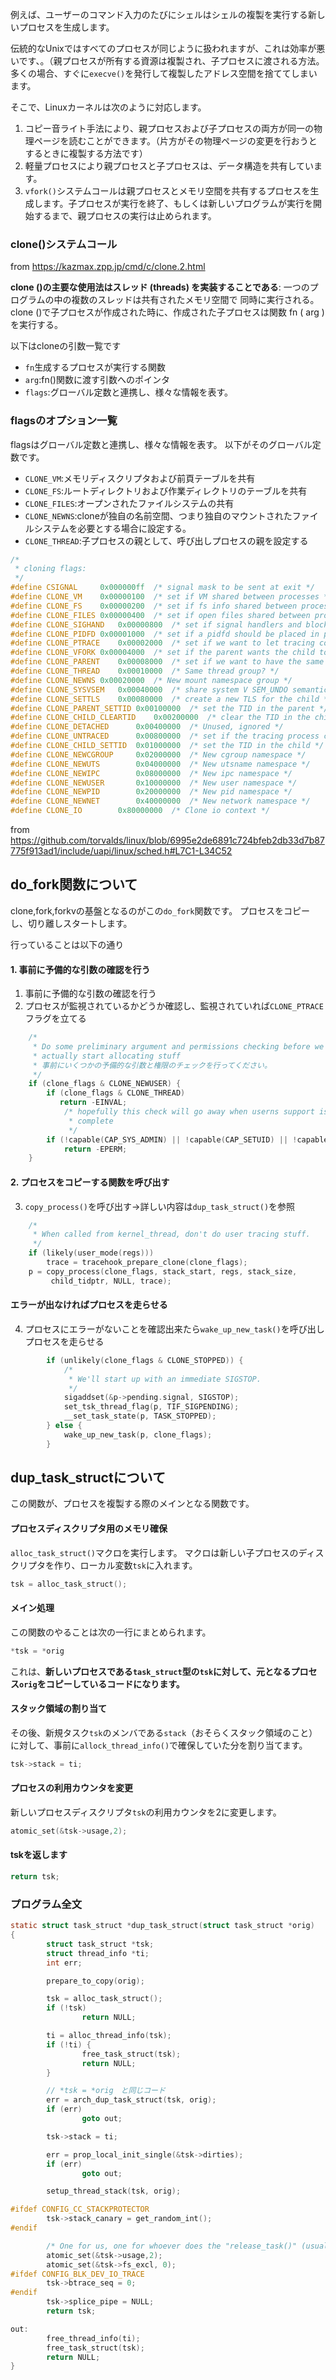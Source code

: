 ﻿

例えば、ユーザーのコマンド入力のたびにシェルはシェルの複製を実行する新しいプロセスを生成します。

伝統的なUnixではすべてのプロセスが同じように扱われますが、これは効率が悪いです、。（親プロセスが所有する資源は複製され、子プロセスに渡される方法。多くの場合、すぐに`execve()`を発行して複製したアドレス空間を捨ててしまいます。

そこで、Linuxカーネルは次のように対応します。

1. コピー音ライト手法により、親プロセスおよび子プロセスの両方が同一の物理ページを読むことができます。（片方がその物理ページの変更を行おうとするときに複製する方法です）
2. 軽量プロセスにより親プロセスと子プロセスは、データ構造を共有しています。
3. `vfork()`システムコールは親プロセスとメモリ空間を共有するプロセスを生成します。子プロセスが実行を終了、もしくは新しいプログラムが実行を開始するまで、親プロセスの実行は止められます。


### clone()システムコール

from https://kazmax.zpp.jp/cmd/c/clone.2.html

**clone ()の主要な使用法はスレッド (threads) を実装することである**: 一つのプログラムの中の複数のスレッドは共有されたメモリ空間で 同時に実行される。
clone ()で子プロセスが作成された時に、作成された子プロセスは関数 fn ( arg )を実行する。

以下はcloneの引数一覧です

- `fn`生成するプロセスが実行する関数
- `arg`:fn()関数に渡す引数へのポインタ
- `flags`:グローバル定数と連携し、様々な情報を表す。

### flagsのオプション一覧

flagsはグローバル定数と連携し、様々な情報を表す。
以下がそのグローバル定数です。

- `CLONE_VM`:メモリディスクリプタおよび前頁テーブルを共有
- `CLONE_FS`:ルートディレクトリおよび作業ディレクトリのテーブルを共有
- `CLONE_FILES`:オープンされたファイルシステムの共有
- `CLONE_NEWNS`:cloneが独自の名前空間、つまり独自のマウントされたファイルシステムを必要とする場合に設定する。
- `CLONE_THREAD`:子プロセスの親として、呼び出しプロセスの親を設定する

```c
/*
 * cloning flags:
 */
#define CSIGNAL		0x000000ff	/* signal mask to be sent at exit */
#define CLONE_VM	0x00000100	/* set if VM shared between processes */
#define CLONE_FS	0x00000200	/* set if fs info shared between processes */
#define CLONE_FILES	0x00000400	/* set if open files shared between processes */
#define CLONE_SIGHAND	0x00000800	/* set if signal handlers and blocked signals shared */
#define CLONE_PIDFD	0x00001000	/* set if a pidfd should be placed in parent */
#define CLONE_PTRACE	0x00002000	/* set if we want to let tracing continue on the child too */
#define CLONE_VFORK	0x00004000	/* set if the parent wants the child to wake it up on mm_release */
#define CLONE_PARENT	0x00008000	/* set if we want to have the same parent as the cloner */
#define CLONE_THREAD	0x00010000	/* Same thread group? */
#define CLONE_NEWNS	0x00020000	/* New mount namespace group */
#define CLONE_SYSVSEM	0x00040000	/* share system V SEM_UNDO semantics */
#define CLONE_SETTLS	0x00080000	/* create a new TLS for the child */
#define CLONE_PARENT_SETTID	0x00100000	/* set the TID in the parent */
#define CLONE_CHILD_CLEARTID	0x00200000	/* clear the TID in the child */
#define CLONE_DETACHED		0x00400000	/* Unused, ignored */
#define CLONE_UNTRACED		0x00800000	/* set if the tracing process can't force CLONE_PTRACE on this clone */
#define CLONE_CHILD_SETTID	0x01000000	/* set the TID in the child */
#define CLONE_NEWCGROUP		0x02000000	/* New cgroup namespace */
#define CLONE_NEWUTS		0x04000000	/* New utsname namespace */
#define CLONE_NEWIPC		0x08000000	/* New ipc namespace */
#define CLONE_NEWUSER		0x10000000	/* New user namespace */
#define CLONE_NEWPID		0x20000000	/* New pid namespace */
#define CLONE_NEWNET		0x40000000	/* New network namespace */
#define CLONE_IO		0x80000000	/* Clone io context */
```

from https://github.com/torvalds/linux/blob/6995e2de6891c724bfeb2db33d7b87775f913ad1/include/uapi/linux/sched.h#L7C1-L34C52



## do_fork関数について

clone,fork,forkvの基盤となるのがこの`do_fork`関数です。
プロセスをコピーし、切り離しスタートします。

行っていることは以下の通り

#### 1. 事前に予備的な引数の確認を行う

1. 事前に予備的な引数の確認を行う
2. プロセスが監視されているかどうか確認し、監視されていれば`CLONE_PTRACE`フラグを立てる
```c
    /*
     * Do some preliminary argument and permissions checking before we
     * actually start allocating stuff
     * 事前にいくつかの予備的な引数と権限のチェックを行ってください。
     */
    if (clone_flags & CLONE_NEWUSER) {
        if (clone_flags & CLONE_THREAD)
           return -EINVAL;
            /* hopefully this check will go away when userns support is
             * complete
             */
        if (!capable(CAP_SYS_ADMIN) || !capable(CAP_SETUID) || !capable(CAP_SETGID))
            return -EPERM;
    }
```

#### 2. プロセスをコピーする関数を呼び出す

3. `copy_process()`を呼び出す→詳しい内容は`dup_task_struct()`を参照
```c
    /*
     * When called from kernel_thread, don't do user tracing stuff.
     */
    if (likely(user_mode(regs)))
        trace = tracehook_prepare_clone(clone_flags);
    p = copy_process(clone_flags, stack_start, regs, stack_size,
         child_tidptr, NULL, trace);
```

#### エラーが出なければプロセスを走らせる

4. プロセスにエラーがないことを確認出来たら`wake_up_new_task()`を呼び出しプロセスを走らせる

```c
        if (unlikely(clone_flags & CLONE_STOPPED)) {
            /*
             * We'll start up with an immediate SIGSTOP.
             */
            sigaddset(&p->pending.signal, SIGSTOP);
            set_tsk_thread_flag(p, TIF_SIGPENDING);
            __set_task_state(p, TASK_STOPPED);
        } else {
            wake_up_new_task(p, clone_flags);
        }
```



## dup_task_structについて

この関数が、プロセスを複製する際のメインとなる関数です。

#### プロセスディスクリプタ用のメモリ確保

`alloc_task_struct()`マクロを実行します。
マクロは新しい子プロセスのディスクリプタを作り、ローカル変数`tsk`に入れます。


```c
tsk = alloc_task_struct();
```

#### メイン処理

この関数のやることは次の一行にまとめられます。

```c
*tsk = *orig
```

これは、**新しいプロセスである`task_struct`型の`tsk`に対して、元となるプロセス`orig`をコピーしているコードになります。**


#### スタック領域の割り当て

その後、新規タスク`tsk`のメンバである`stack`（おそらくスタック領域のこと）に対して、事前に`allock_thread_info()`で確保していた分を割り当てます。

```c
tsk->stack = ti;
```

#### プロセスの利用カウンタを変更

新しいプロセスディスクリプタ`tsk`の利用カウンタを2に変更します。

```c
atomic_set(&tsk->usage,2);
```

#### tskを返します

```c
return tsk;
```

### プログラム全文


```c
static struct task_struct *dup_task_struct(struct task_struct *orig)
{
        struct task_struct *tsk;
        struct thread_info *ti;
        int err;

        prepare_to_copy(orig);

        tsk = alloc_task_struct();
        if (!tsk)
                return NULL;

        ti = alloc_thread_info(tsk);
        if (!ti) {
                free_task_struct(tsk);
                return NULL;
        }

        // *tsk = *orig　と同じコード
        err = arch_dup_task_struct(tsk, orig);
        if (err)
                goto out;

        tsk->stack = ti;

        err = prop_local_init_single(&tsk->dirties);
        if (err)
                goto out;

        setup_thread_stack(tsk, orig);

#ifdef CONFIG_CC_STACKPROTECTOR
        tsk->stack_canary = get_random_int();
#endif

        /* One for us, one for whoever does the "release_task()" (usually parent) */
        atomic_set(&tsk->usage,2);
        atomic_set(&tsk->fs_excl, 0);
#ifdef CONFIG_BLK_DEV_IO_TRACE
        tsk->btrace_seq = 0;
#endif
        tsk->splice_pipe = NULL;
        return tsk;

out:
        free_thread_info(ti);
        free_task_struct(tsk);
        return NULL;
}
```

